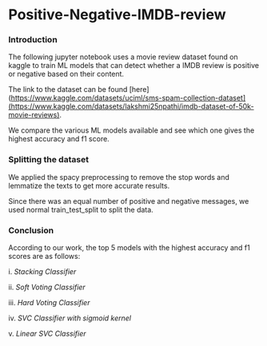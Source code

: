 # Positive-Negative-IMDB-review

### Introduction 

The following jupyter notebook uses a movie review dataset found on kaggle to train ML models that can detect whether a IMDB  review is positive or negative based on their content.

The link to the dataset can be found [here](https://www.kaggle.com/datasets/uciml/sms-spam-collection-dataset](https://www.kaggle.com/datasets/lakshmi25npathi/imdb-dataset-of-50k-movie-reviews).

We compare the various ML models available and see which one gives the highest accuracy and f1 score. 

### Splitting the dataset

We applied the spacy preprocessing to remove the stop words and lemmatize the texts to get more accurate results.

Since there was an equal number of positive and negative messages, we used normal train_test_split to split the data.

### Conclusion

According to our work, the top 5 models with the highest accuracy and f1 scores are as follows:

i. *Stacking Classifier*

ii. *Soft Voting Classifier*

iii. *Hard Voting Classifier*

iv. *SVC Classifier with sigmoid kernel*

v. *Linear SVC Classifier*
